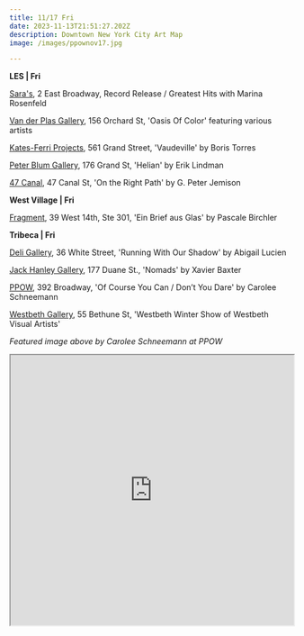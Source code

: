 ```yaml
---
title: 11/17 Fri
date: 2023-11-13T21:51:27.202Z
description: Downtown New York City Art Map
image: /images/ppownov17.jpg

---
```

**L﻿ES | Fri**

[Sara's](https://saras.world/), 2 East Broadway, Record Release / Greatest Hits with Marina Rosenfeld 

[Van der Plas Gallery](https://www.vanderplasgallery.com/), 156 Orchard St, 'Oasis Of Color' featuring various artists

[Kates-Ferri Projects](https://www.katesferriprojects.com/), 561 Grand Street, 'Vaudeville' by Boris Torres

[Peter Blum Gallery](https://www.peterblumgallery.com/exhibitions/erik-lindman2), 176 Grand St, 'Helian' by Erik Lindman

[47 Canal](https://47canal.us/exhibitions/on-the-right-path-works-1982-2023), 47 Canal St, 'On the Right Path' by G. Peter Jemison

**West Village  | Fri**

[Fragment](https://fragment.gallery/exhibitions/61-ein-brief-aus-glas-a-letter-of-glass-pascale-birchler-konstantin-smirnov/overview/), 39 West 14th, Ste 301, 'Ein Brief aus Glas' by Pascale Birchler

**T﻿ribeca | Fri**

[Deli Gallery](https://deligallery.com/Exhibitions), 36 White Street, 'Running With Our Shadow' by Abigail Lucien

[Jack Hanley Gallery](https://www.jackhanley.com/), 177 Duane St., 'Nomads' by Xavier Baxter

[PPOW](https://www.ppowgallery.com/exhibitions), 392 Broadway, 'Of Course You Can / Don’t You Dare' by Carolee Schneemann

[Westbeth Gallery](https://westbeth.org/event/westbeth-winter-show-2-of-westbeth-visual-artists/), 55 Bethune St, 'Westbeth Winter Show of Westbeth Visual Artists' 

*F﻿eatured image above by Carolee Schneemann at PPOW*

<iframe src="https://www.google.com/maps/d/u/1/embed?mid=1QnnWLI5LFRzLkIYTfdd3f87JCtYKPCw&ehbc=2E312F" width="100%" height="480"></iframe>